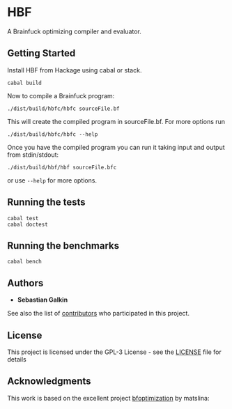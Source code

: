 # HBF

A Brainfuck optimizing compiler and evaluator.

## Getting Started

Install HBF from Hackage using cabal or stack.

```
cabal build
```

Now to compile a Brainfuck program:

```
./dist/build/hbfc/hbfc sourceFile.bf
```

This will create the compiled program in sourceFile.bf. For more options run

```
./dist/build/hbfc/hbfc --help
```

Once you have the compiled program you can run it taking input and output from stdin/stdout:

```
./dist/build/hbf/hbf sourceFile.bfc
```

or use `--help` for more options.

## Running the tests

```
cabal test
cabal doctest
```

## Running the benchmarks

```
cabal bench
```



## Authors

* **Sebastian Galkin**

See also the list of [contributors](https://github.com/your/project/contributors) who participated in this project.

## License

This project is licensed under the GPL-3 License - see the [LICENSE](LICENSE) file for details

## Acknowledgments

This work is based on the excellent project [bfoptimization](https://github.com/matslina/bfoptimization) by matslina: 

